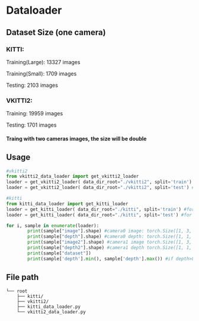 # Dataloader

## Dataset Size (one camera)
### KITTI:

Training(Large): 13327 images

Training(Small): 1709 images

Testing: 2103 images

### VKITTI2:
Training: 19959 images

Testing: 1701 images

#### Traing with two cameras images, the size will be double 

## Usage

```python
#vkitti2
from vkitti2_data_loader import get_vkitti2_loader
loader = get_vkitti2_loader( data_dir_root="./vkitti2", split='train') #for training
loader = get_vkitti2_loader( data_dir_root="./vkitti2", split='test') #for testing

#kitti
from kitti_data_loader import get_kitti_loader
loader = get_kitti_loader( data_dir_root="./kitti", split='train') #for training
loader = get_kitti_loader( data_dir_root="./kitti", split='test') #for testing

for i, sample in enumerate(loader):
        print(sample["image"].shape) #camera0 image: torch.Size([1, 3, 375, 1242])
        print(sample["depth"].shape) #camera0 depth: torch.Size([1, 1, 375, 1242])
        print(sample["image2"].shape) #camera1 image torch.Size([1, 3, 375, 1242])
        print(sample["depth2"].shape) #camera1 depth torch.Size([1, 1, 375, 1242])
        print(sample["dataset"])
        print(sample['depth'].min(), sample['depth'].max()) #if depth>80 adjust it to-1 in preprocess

```

## File path


```
└── root
    ├── kitti/
    ├── vkitti2/
    ├── kitti_data_loader.py
    └── vkitti2_data_loader.py
```

